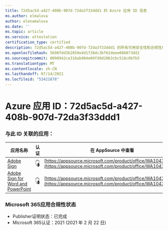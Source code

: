 ```yaml
---
title: 72d5ac5d-a427-408b-907d-72da3f33ddd1 的 Azure 应用 ID 信息
ms.author: elmalova
author: elenamalova
ms.date: ''
ms.topic: article
ms.service: attestation
certification_type: certified
description: 72d5ac5d-a427-408b-907d-72da3f33ddd1 的所有可用安全性和合规性信息。
ms.openlocfilehash: 5698fdd3b2859e4d1f38dc3bf62deee086073dd2
ms.sourcegitcommit: 0098942ce316ab984e09fd9d2063cbc516c8bfb5
ms.translationtype: MT
ms.contentlocale: zh-CN
ms.lasthandoff: 07/14/2021
ms.locfileid: "53421878"
---
```

# <a name="azure-app-id-72d5ac5d-a427-408b-907d-72da3f33ddd1"></a>Azure 应用 ID：72d5ac5d-a427-408b-907d-72da3f33ddd1


### <a name="apps-associated-with-this-id"></a>与此 ID 关联的应用：
| **应用名称** | **认证** | **在 AppSource 中查看** |
|-|-|-|
| [Adobe Sign](https://docs.microsoft.com/en-us/microsoft-365-app-certification/forward/WA104381233) | <img alt="Certified application badge" src="../media/certified-badge.png" height="25" width="25" /> | [https://appsource.microsoft.com/product/office/WA104381233](https://appsource.microsoft.com/product/office/WA104381233) |
| [Adobe Sign for Word and PowerPoint](https://docs.microsoft.com/en-us/microsoft-365-app-certification/forward/WA104381155) | <img alt="Certified application badge" src="../media/certified-badge.png" height="25" width="25" /> | [https://appsource.microsoft.com/product/office/WA104381155](https://appsource.microsoft.com/product/office/WA104381155) |

### <a name="microsoft-365-app-compliance-status"></a>Microsoft 365应用合规性状态
- Publisher证明状态：已完成
- Microsoft 365认证：2021 (2021 年 2 月 22 日) 
